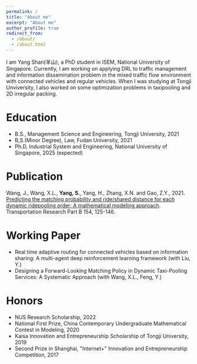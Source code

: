 ```yaml
---
permalink: /
title: "About me"
excerpt: "About me"
author_profile: true
redirect_from: 
  - /about/
  - /about.html
---
```


I am Yang Shan(羊山), a PhD student in ISEM, National University of Singapore. Currently, I am working on applying DRL to traffic management and information dissemination problem in the mixed traffic flow environment with connected vehicles and regular vehicles. When I was studying at Tongji Unviversity, I also worked on some optimization problems in taxipooling and 2D irregular packing. 

Education
======
* B.S., Management Science and Engineering, Tongji University, 2021
* B,S.(Minor Degree), Law, Fudan University, 2021
* Ph.D, Industrial System and Engineering, National University of Singapore, 2025 (expected)

Publication
======
Wang, J., Wang, X.L., **Yang, S.**, Yang, H., Zhang, X.N. and Gao, Z.Y., 2021. [Predicting the matching probability and ride/shared distance for each dynamic ridepooling order: A mathematical modeling approach](https://www.sciencedirect.com/science/article/pii/S0191261521001880). Transportation Research Part B 154, 125-146.

Working Paper
======
* Real time adaptive routing for connected vehicles based on information sharing: A multi-agent deep reinforcement learning framework (with Liu, Y.)
* Designing a Forward-Looking Matching Policy in Dynamic Taxi-Pooling Services: A Systematic Approach (with Wang, X.L., Feng, Y.)

Honors
======
* NUS Research Scholarship, 2022
* National First Prize, China Contemporary Undergraduate Mathematical Contest in Modeling, 2020
* Kaisa Innovation and Entrepreneurship Scholarship of Tongji University, 2019
* Second Prize in Shanghai, "Internet+" Innovation and Entrepreneurship Competition, 2017
